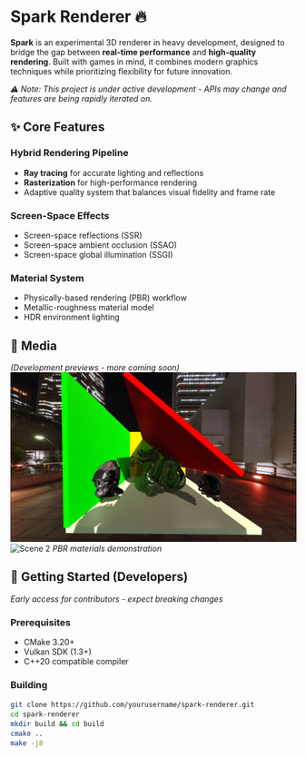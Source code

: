 # Spark Renderer 🔥

**Spark** is an experimental 3D renderer in heavy development, designed to bridge the gap between **real-time performance** and **high-quality rendering**. Built with games in mind, it combines modern graphics techniques while prioritizing flexibility for future innovation.

*⚠️ Note: This project is under active development - APIs may change and features are being rapidly iterated on.*

## ✨ Core Features

### Hybrid Rendering Pipeline
- **Ray tracing** for accurate lighting and reflections
- **Rasterization** for high-performance rendering
- Adaptive quality system that balances visual fidelity and frame rate

### Screen-Space Effects
- Screen-space reflections (SSR)
- Screen-space ambient occlusion (SSAO)
- Screen-space global illumination (SSGI)

### Material System
- Physically-based rendering (PBR) workflow
- Metallic-roughness material model
- HDR environment lighting

## 📸 Media

*(Development previews - more coming soon)*  
![Spark Renderer Screenshot](https://github.com/Sindel7898/Spark-Renderer/blob/043bf2b9ea08c4e9b5168333ebf42298c2016de3/GitHub%20Doc/GI.png)
![Scene 2](media/scene2.jpg) *PBR materials demonstration*

## 🚀 Getting Started (Developers)

*Early access for contributors - expect breaking changes*

### Prerequisites
- CMake 3.20+
- Vulkan SDK (1.3+)
- C++20 compatible compiler

### Building
```bash
git clone https://github.com/yourusername/spark-renderer.git
cd spark-renderer
mkdir build && cd build
cmake ..
make -j8
